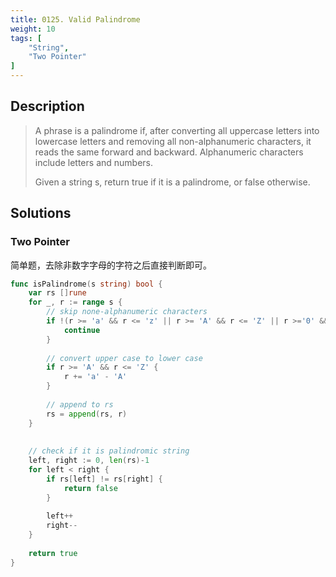 ```yaml
---
title: 0125. Valid Palindrome
weight: 10
tags: [
	"String",
	"Two Pointer"
]
---
```


## Description
> A phrase is a palindrome if, after converting all uppercase letters into lowercase letters and removing all non-alphanumeric characters, it reads the same forward and backward. Alphanumeric characters include letters and numbers.
> 
> Given a string s, return true if it is a palindrome, or false otherwise.


## Solutions
### Two Pointer
简单题，去除非数字字母的字符之后直接判断即可。
```go
func isPalindrome(s string) bool {
    var rs []rune
    for _, r := range s {
        // skip none-alphanumeric characters
        if !(r >= 'a' && r <= 'z' || r >= 'A' && r <= 'Z' || r >='0' && r <= '9') {
            continue
        }
        
        // convert upper case to lower case
        if r >= 'A' && r <= 'Z' {
            r += 'a' - 'A'
        }
        
        // append to rs
        rs = append(rs, r)
    }
    
    
    // check if it is palindromic string
    left, right := 0, len(rs)-1
    for left < right {
        if rs[left] != rs[right] {
            return false
        }
        
        left++
        right--
    }
    
    return true
}
```
